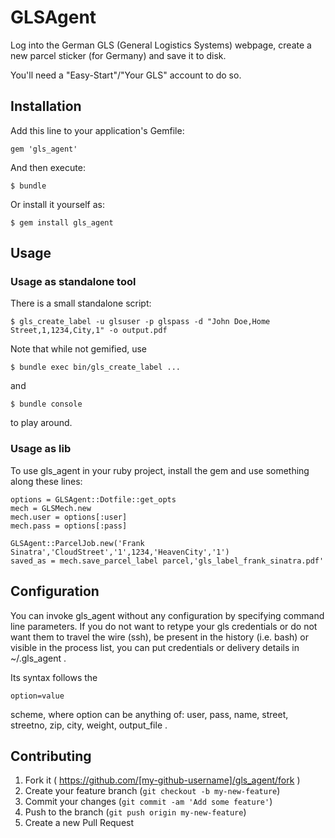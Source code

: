 # GLSAgent

Log into the German GLS (General Logistics Systems) webpage, create a new parcel sticker (for Germany) and save it to disk.

You'll need a "Easy-Start"/"Your GLS" account to do so.

## Installation

Add this line to your application's Gemfile:

    gem 'gls_agent'

And then execute:

    $ bundle

Or install it yourself as:

    $ gem install gls_agent

## Usage

### Usage as standalone tool

There is a small standalone script:

    $ gls_create_label -u glsuser -p glspass -d "John Doe,Home Street,1,1234,City,1" -o output.pdf

Note that while not gemified, use

    $ bundle exec bin/gls_create_label ...

and

    $ bundle console

to play around.

### Usage as lib

To use gls_agent in your ruby project, install the gem and use something along these lines:

    options = GLSAgent::Dotfile::get_opts
    mech = GLSMech.new
    mech.user = options[:user]
    mech.pass = options[:pass]

    GLSAgent::ParcelJob.new('Frank Sinatra','CloudStreet','1',1234,'HeavenCity','1')
    saved_as = mech.save_parcel_label parcel,'gls_label_frank_sinatra.pdf'

## Configuration

You can invoke gls_agent without any configuration by specifying command line parameters.
If you do not want to retype your gls credentials or do not want them to travel the wire (ssh), be present in the history (i.e. bash) or visible in the process list, you can put credentials or delivery details in ~/.gls_agent .

Its syntax follows the

    option=value

scheme, where option can be anything of: user, pass, name, street, streetno, zip, city, weight, output_file .

## Contributing

1. Fork it ( https://github.com/[my-github-username]/gls_agent/fork )
2. Create your feature branch (`git checkout -b my-new-feature`)
3. Commit your changes (`git commit -am 'Add some feature'`)
4. Push to the branch (`git push origin my-new-feature`)
5. Create a new Pull Request
